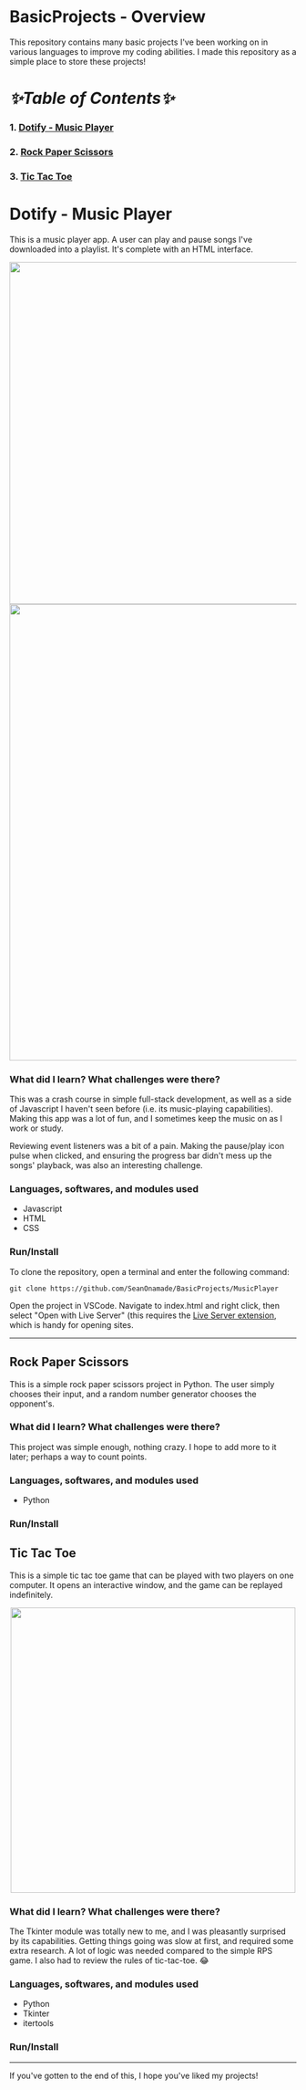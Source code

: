 BasicProjects - Overview
====================
This repository contains many basic projects I've been working on in various languages to improve my coding abilities. I made this repository as a simple place to store these projects!

# _✨Table of Contents✨_
### 1. [Dotify - Music Player](#dotify---music-player)
### 2. [Rock Paper Scissors](#rock-paper-scissors)
### 3. [Tic Tac Toe](#tic-tac-toe)

# Dotify - Music Player
This is a music player app. A user can play and pause songs I've downloaded into a playlist. It's complete with an HTML interface.

<p align="center">
  <img src="https://github.com/SeanOnamade/BasicProjects/assets/100744222/208aec28-976e-4f4d-8587-f3a888ce96f0" width="600">
  <img src="https://github.com/SeanOnamade/BasicProjects/assets/100744222/acd1c1b6-747d-4d63-9784-dde94bb8f6d4" width="800">
</p>

<!-- ![musicplayerwalkthrough](https://github.com/SeanOnamade/BasicProjects/assets/100744222/acd1c1b6-747d-4d63-9784-dde94bb8f6d4) -->

### What did I learn? What challenges were there?
This was a crash course in simple full-stack development, as well as a side of Javascript I haven't seen before (i.e. its music-playing capabilities). Making this app was a lot of fun, and I sometimes keep the music on as I work or study.

Reviewing event listeners was a bit of a pain. Making the pause/play icon pulse when clicked, and ensuring the progress bar didn't mess up the songs' playback, was also an interesting challenge.

### Languages, softwares, and modules used
- Javascript
- HTML
- CSS

### Run/Install

To clone the repository, open a terminal and enter the following command:
```
git clone https://github.com/SeanOnamade/BasicProjects/MusicPlayer
```
Open the project in VSCode. Navigate to index.html and right click, then select "Open with Live Server" (this requires the [Live Server extension](https://marketplace.visualstudio.com/items?itemName=ritwickdey.LiveServer), which is handy for opening sites.



---

## Rock Paper Scissors
This is a simple rock paper scissors project in Python. The user simply chooses their input, and a random number generator chooses the opponent's.

### What did I learn? What challenges were there?
This project was simple enough, nothing crazy. I hope to add more to it later; perhaps a way to count points.

### Languages, softwares, and modules used
- Python

### Run/Install

## Tic Tac Toe
This is a simple tic tac toe game that can be played with two players on one computer. It opens an interactive window, and the game can be replayed indefinitely.

<p align="center">
  <img src="https://github.com/SeanOnamade/BasicProjects/assets/100744222/18a5732e-b1cc-4b2f-bf2a-fa14084bec7d" height="500">
</p>

### What did I learn? What challenges were there?
The Tkinter module was totally new to me, and I was pleasantly surprised by its capabilities. Getting things going was slow at first, and required some extra research. A lot of logic was needed compared to the simple RPS game. I also had to review the rules of tic-tac-toe. 😂

### Languages, softwares, and modules used
- Python
- Tkinter
- itertools

### Run/Install
---
If you've gotten to the end of this, I hope you've liked my projects!

